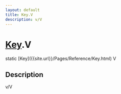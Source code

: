 ```yaml
---
layout: default
title: Key.V
description: v/V
---
```

# [Key]({{site.url}}/Pages/Reference/Key.html).V

<div class='signature' markdown='1'>
static [Key]({{site.url}}/Pages/Reference/Key.html) V
</div>

## Description
v/V

